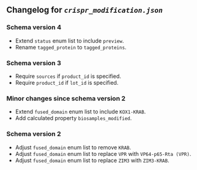 ## Changelog for *`crispr_modification.json`*

### Schema version 4

* Extend `status` enum list to include `preview`.
* Rename `tagged_protein` to `tagged_proteins`.

### Schema version 3

* Require `sources` if `product_id` is specified.
* Require `product_id` if `lot_id` is specified.

### Minor changes since schema version 2

* Extend `fused_domain` enum list to include `KOX1-KRAB`.
* Add calculated property `biosamples_modified`.

### Schema version 2

* Adjust `fused_domain` enum list to remove `KRAB`.
* Adjust `fused_domain` enum list to replace `VPR` with `VP64-p65-Rta (VPR)`.
* Adjust `fused_domain` enum list to replace `ZIM3` with `ZIM3-KRAB`.
